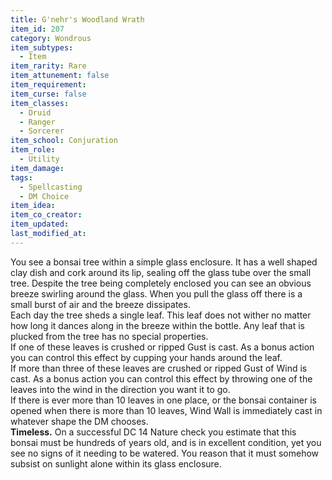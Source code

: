 ```yaml
---
title: G'nehr's Woodland Wrath
item_id: 207
category: Wondrous
item_subtypes: 
  - Item
item_rarity: Rare
item_attunement: false
item_requirement: 
item_curse: false
item_classes: 
  - Druid
  - Ranger
  - Sorcerer
item_school: Conjuration
item_role: 
  - Utility
item_damage: 
tags:
  - Spellcasting
  - DM Choice
item_idea: 
item_co_creator: 
item_updated: 
last_modified_at: 
---
```


You see a bonsai tree within a simple glass enclosure. It has a well shaped clay dish and cork around its lip, sealing off the glass tube over the small tree. Despite the tree being completely enclosed you can see an obvious breeze swirling around the glass. When you pull the glass off there is a small burst of air and the breeze dissipates.  
Each day the tree sheds a single leaf. This leaf does not wither no matter how long it dances along in the breeze within the bottle. Any leaf that is plucked from the tree has no special properties.  
If one of these leaves is crushed or ripped <magic-spell>Gust</magic-spell> is cast. As a bonus action you can control this effect by cupping your hands around the leaf.  
If more than three of these leaves are crushed or ripped <magic-spell>Gust of Wind</magic-spell> is cast. As a bonus action you can control this effect by throwing one of the leaves into the wind in the direction you want it to go.  
If there is ever more than 10 leaves in one place, or the bonsai container is opened when there is more than 10 leaves, <magic-spell>Wind Wall</magic-spell> is immediately cast in whatever shape the DM chooses.  
**Timeless.** On a successful DC 14 Nature check you estimate that this bonsai must be hundreds of years old, and is in excellent condition, yet you see no signs of it needing to be watered. You reason that it must somehow subsist on sunlight alone within its glass enclosure.
